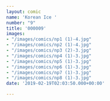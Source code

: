 ```yaml
---
layout: comic
name: 'Korean Ice '
number: "9"
title: '000009'
images:
- "/images/comics/np1 (1)-4.jpg"
- "/images/comics/np2 (1)-4.jpg"
- "/images/comics/np3 (2)-3.jpg"
- "/images/comics/np4 (1)-3.jpg"
- "/images/comics/np5 (1)-3.jpg"
- "/images/comics/np6 (1)-3.jpg"
- "/images/comics/np7 (1)-3.jpg"
- "/images/comics/np8 (1)-3.jpg"
date: '2019-02-19T02:03:50.000+00:00'

---
```

